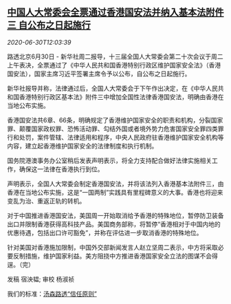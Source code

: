 <!--1593519797000-->
[中国人大常委会全票通过香港国安法并纳入基本法附件三 自公布之日起施行](https://cn.reuters.com/article/china-npc-hk-legislation-0630-idCNKBS2411WB)
------

<div><i>2020-06-30T12:03:39</i></div><div class="StandardArticleBody_body"><p>路透北京6月30日 - 新华社周二报导，十三届全国人大常委会第二十次会议于周二上午表决，全票通过了《中华人民共和国香港特别行政区维护国家安全法》（香港国安法），国家主席习近平签署主席令予以公布，自公布之日起施行。 </p><p>新华社报导并称，法律通过后，全国人大常委会于下午作出决定，在《中华人民共和国香港特别行政区基本法》附件三中增加全国性法律香港国安法，明确由香港在当地公布实施。 </p><p>香港国安法共6章、66条，明确规定了香港维护国家安全的职责和机构，分裂国家罪、颠覆国家政权罪、恐怖活动罪、勾结外国或者境外势力危害国家安全罪四类罪行和处罚，案件管辖、法律适用和程序，中央人民政府驻香港维护国家安全机构等内容，建立起香港维护国家安全的法律制度和执行机制。 </p><p>国务院港澳事务办公室稍后发表声明表示，将全力支持配合做好法律实施相关工作，确保这一法律在香港执行到位。　 </p><p>声明表示，全国人大常委会制定香港国安法，并将该法列入香港基本法附件三，由香港在当地公布实施，这是“一国两制”实践具有里程碑意义的大事。香港也将迎来变乱为治、重返正轨的转机。 </p><p>对于中国推进香港国安法，美国周一开始取消给予香港的特殊地位，暂停防卫装备出口并限制香港获得高科技产品。美国商务部称，将暂停“香港相对于中国内地的优惠待遇，包括出口许可豁免”，并称在评估进一步取消香港的特殊地位。 </p><p>针对美国对香港施加限制，中国外交部新闻发言人赵立坚周二表示，中方将采取必要反制措施，维护国家利益。美方阻挠中方推进香港国家安全立法的图谋不会得逞。（完） </p><div class="Attribution_container"><div class="Attribution_attribution"><p class="Attribution_content">发稿 宿泱韫; 审校 杨淑祯 </p></div></div><div class="StandardArticleBody_trustBadgeContainer"><span class="StandardArticleBody_trustBadgeTitle">我们的标准：</span><span class="trustBadgeUrl"><a href="https://www.thomsonreuters.cn/content/dam/openweb/documents/pdf/china/brochures/about-us-1.pdf">汤森路透“信任原则”</a></span></div></div>
